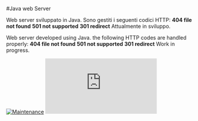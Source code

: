 #Java web Server

Web server sviluppato in Java.
Sono gestiti i seguenti codici HTTP:
**404 file not found**
**501 not supported**
**301 redirect**
Attualmente in sviluppo.


Web server developed using Java.
the following HTTP codes are handled properly:
**404 file not found**
**501 not supported**
**301 redirect**
Work in progress.

[![Maintenance](https://img.shields.io/badge/Maintained%3F-yes-green.svg)](https://GitHub.com/Naereen/StrapDown.js/graphs/commit-activity)
[![Only 32 Kb](https://badge-size.herokuapp.com/Naereen/StrapDown.js/master/strapdown.min.js)](https://github.com/Naereen/StrapDown.js/blob/master/strapdown.min.js)
